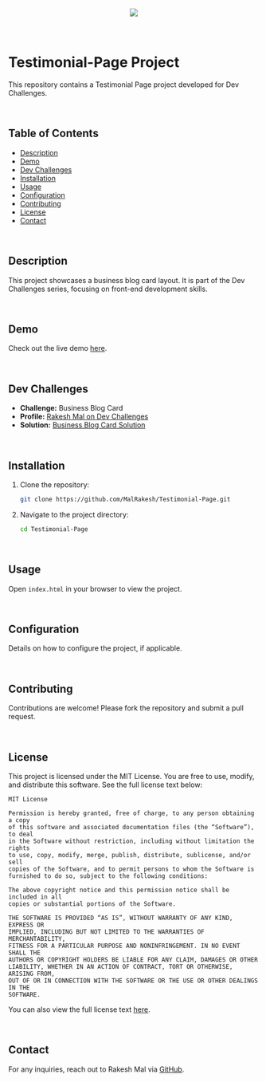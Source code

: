 <h1 align="center">
    <img src="https://readme-typing-svg.herokuapp.com/?font=Righteous&size=40&center=true&vCenter=true&width=500&height=70&color=ffffff&duration=4000&lines=🙏🏻+WELCOME+🙏🏻" />
</h1>

<br>

# Testimonial-Page Project

This repository contains a Testimonial Page project developed for Dev Challenges.

<br>

## Table of Contents

- [Description](#description)
- [Demo](#demo)
- [Dev Challenges](#dev-challenges)
- [Installation](#installation)
- [Usage](#usage)
- [Configuration](#configuration)
- [Contributing](#contributing)
- [License](#license)
- [Contact](#contact)

<br>

## Description

This project showcases a business blog card layout. It is part of the Dev Challenges series, focusing on front-end development skills.

<br>

## Demo

Check out the live demo [here](https://testimonial-page-by-rakeshmal-malrakeshs-projects.vercel.app/).

<br> 

## Dev Challenges

- **Challenge:** Business Blog Card
- **Profile:** [Rakesh Mal on Dev Challenges](https://devchallenges.io/profile/528836e9-2fc0-4e91-857e-19ffa7d0fa85)
- **Solution:** [Business Blog Card Solution](https://devchallenges.io/solution/25319)

<br> 

## Installation

1. Clone the repository:
   ```sh
   git clone https://github.com/MalRakesh/Testimonial-Page.git
   ```
2. Navigate to the project directory:
   ```sh
   cd Testimonial-Page
   ```

 <br>

## Usage

Open `index.html` in your browser to view the project.

<br> 

## Configuration

Details on how to configure the project, if applicable.

<br> 

## Contributing

Contributions are welcome! Please fork the repository and submit a pull request.

<br> 

## License

This project is licensed under the MIT License. You are free to use, modify, and distribute this software. See the full license text below:

```
MIT License

Permission is hereby granted, free of charge, to any person obtaining a copy
of this software and associated documentation files (the “Software”), to deal
in the Software without restriction, including without limitation the rights
to use, copy, modify, merge, publish, distribute, sublicense, and/or sell
copies of the Software, and to permit persons to whom the Software is
furnished to do so, subject to the following conditions:

The above copyright notice and this permission notice shall be included in all
copies or substantial portions of the Software.

THE SOFTWARE IS PROVIDED “AS IS”, WITHOUT WARRANTY OF ANY KIND, EXPRESS OR
IMPLIED, INCLUDING BUT NOT LIMITED TO THE WARRANTIES OF MERCHANTABILITY,
FITNESS FOR A PARTICULAR PURPOSE AND NONINFRINGEMENT. IN NO EVENT SHALL THE
AUTHORS OR COPYRIGHT HOLDERS BE LIABLE FOR ANY CLAIM, DAMAGES OR OTHER
LIABILITY, WHETHER IN AN ACTION OF CONTRACT, TORT OR OTHERWISE, ARISING FROM,
OUT OF OR IN CONNECTION WITH THE SOFTWARE OR THE USE OR OTHER DEALINGS IN THE
SOFTWARE.
```

You can also view the full license text [here](https://opensource.org/licenses/MIT).

<br> 

## Contact

For any inquiries, reach out to Rakesh Mal via [GitHub](https://github.com/MalRakesh).

